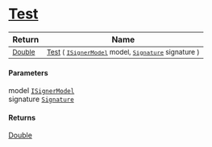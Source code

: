# [Test](./WeightedClassifier-100663914.md)



| Return | Name | 
| --- | --- | 
| <sub>[Double](https://docs.microsoft.com/en-us/dotnet/api/System.Double)</sub>| <sub>[Test](./WeightedClassifier-100663914.md) ( [`ISignerModel`](./../../../Pipeline/ISignerModel.md) model, [`Signature`](./../../../Signature.md) signature )</sub>| <br>


#### Parameters
 model  [`ISignerModel`](./../../../Pipeline/ISignerModel.md)<br> signature  [`Signature`](./../../../Signature.md)
#### Returns
[Double](https://docs.microsoft.com/en-us/dotnet/api/System.Double)